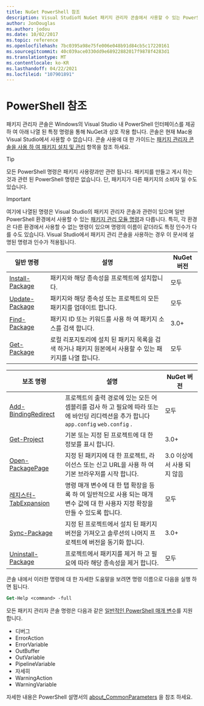 ```yaml
---
title: NuGet PowerShell 참조
description: Visual Studio의 NuGet 패키지 관리자 콘솔에서 사용할 수 있는 PowerShell 명령에 대 한 전체 참조입니다.
author: JonDouglas
ms.author: jodou
ms.date: 10/02/2017
ms.topic: reference
ms.openlocfilehash: 7bc0395a98e75fe006e048b91d84cb5c17220161
ms.sourcegitcommit: 40c039ace0330dd9e68922882017f9878f4283d1
ms.translationtype: MT
ms.contentlocale: ko-KR
ms.lasthandoff: 04/22/2021
ms.locfileid: "107901891"
---
```

# <a name="powershell-reference"></a>PowerShell 참조

패키지 관리자 콘솔은 Windows의 Visual Studio 내 PowerShell 인터페이스를 제공 하 여 아래 나열 된 특정 명령을 통해 NuGet과 상호 작용 합니다. 콘솔은 현재 Mac용 Visual Studio에서 사용할 수 없습니다. 콘솔 사용에 대 한 가이드는 [패키지 관리자 콘솔을 사용 하 여 패키지 설치 및 관리](../consume-packages/install-use-packages-powershell.md) 항목을 참조 하세요.

> [!Tip]
> 모든 PowerShell 명령은 패키지 사용량과만 관련 됩니다. 패키지를 만들고 게시 하는 것과 관련 된 PowerShell 명령은 없습니다. 단, 패키지가 다른 패키지의 소비자 일 수도 있습니다.

> [!Important]
> 여기에 나열된 명령은 Visual Studio의 패키지 관리자 콘솔과 관련이 있으며 일반 PowerShell 환경에서 사용할 수 있는 [패키지 관리 모듈 명령](/powershell/module/packagemanagement)과 다릅니다. 특히, 각 환경은 다른 환경에서 사용할 수 없는 명령이 있으며 명령의 이름이 같더라도 특정 인수가 다를 수도 있습니다. Visual Studio에서 패키지 관리 콘솔을 사용하는 경우 이 문서에 설명된 명령과 인수가 적용됩니다.

| 일반 명령 | 설명 | NuGet 버전 |
| --- | --- | --- |
| [Install-Package](ps-reference/ps-ref-install-package.md) | 패키지와 해당 종속성을 프로젝트에 설치합니다. | 모두 |
| [Update-Package](ps-reference/ps-ref-update-package.md) | 패키지와 해당 종속성 또는 프로젝트의 모든 패키지를 업데이트 합니다. | 모두 |
| [Find-Package](ps-reference/ps-ref-find-package.md) | 패키지 ID 또는 키워드를 사용 하 여 패키지 소스를 검색 합니다. | 3.0+ |
| [Get-Package](ps-reference/ps-ref-get-package.md) | 로컬 리포지토리에 설치 된 패키지 목록을 검색 하거나 패키지 원본에서 사용할 수 있는 패키지를 나열 합니다. | 모두 |

| 보조 명령 | 설명 | NuGet 버전 |
| --- | --- | --- |
| [Add-BindingRedirect](ps-reference/ps-ref-add-bindingredirect.md) | 프로젝트의 출력 경로에 있는 모든 어셈블리를 검사 하 고 필요에 따라 또는에 바인딩 리디렉션을 추가 합니다 `app.config` `web.config` . | 모두 |
| [Get-Project](ps-reference/ps-ref-get-project.md) | 기본 또는 지정 된 프로젝트에 대 한 정보를 표시 합니다. | 3.0+ |
| [Open-PackagePage](ps-reference/ps-ref-open-packagepage.md) | 지정 된 패키지에 대 한 프로젝트, 라이선스 또는 신고 URL을 사용 하 여 기본 브라우저를 시작 합니다. | 3.0 이상에서 사용 되지 않음 |
| [레지스터-TabExpansion](ps-reference/ps-ref-register-tabexpansion.md) | 명령 매개 변수에 대 한 탭 확장을 등록 하 여 일반적으로 사용 되는 매개 변수 값에 대 한 사용자 지정 확장을 만들 수 있도록 합니다. | 모두 |
| [Sync-Package](ps-reference/ps-ref-sync-package.md) | 지정 된 프로젝트에서 설치 된 패키지 버전을 가져오고 솔루션의 나머지 프로젝트에 버전을 동기화 합니다. | 3.0+ |
| [Uninstall-Package](ps-reference/ps-ref-uninstall-package.md) | 프로젝트에서 패키지를 제거 하 고 필요에 따라 해당 종속성을 제거 합니다. | 모두 |

콘솔 내에서 이러한 명령에 대 한 자세한 도움말을 보려면 명령 이름으로 다음을 실행 하면 됩니다.

```ps
Get-Help <command> -full
```

모든 패키지 관리자 콘솔 명령은 다음과 같은 [일반적인 PowerShell 매개 변수](/powershell/module/microsoft.powershell.core/about/about_commonparameters)를 지원 합니다.

- 디버그
- ErrorAction
- ErrorVariable
- OutBuffer
- OutVariable
- PipelineVariable
- 자세히
- WarningAction
- WarningVariable

자세한 내용은 PowerShell 설명서의 [about_CommonParameters](/powershell/module/microsoft.powershell.core/about/about_commonparameters) 을 참조 하세요.